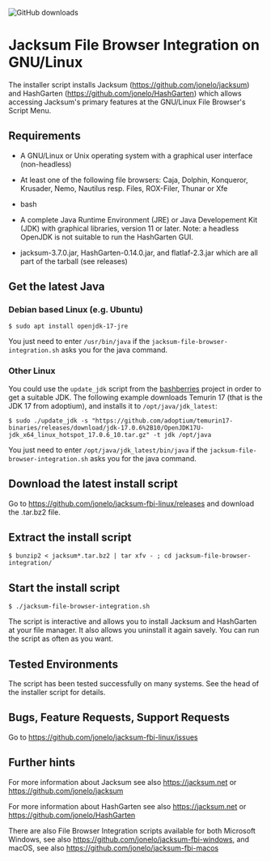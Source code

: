 ![GitHub downloads](https://img.shields.io/github/downloads/jonelo/jacksum-fbi-linux/total?color=green)

# Jacksum File Browser Integration on GNU/Linux

The installer script installs Jacksum (https://github.com/jonelo/jacksum) and HashGarten (https://github.com/jonelo/HashGarten) which allows accessing Jacksum's primary features at the GNU/Linux File Browser's Script Menu.

## Requirements

- A GNU/Linux or Unix operating system with a graphical user interface (non-headless)

- At least one of the following file browsers: Caja, Dolphin, Konqueror, Krusader, Nemo, Nautilus resp. Files, ROX-Filer, Thunar or Xfe

- bash

- A complete Java Runtime Environment (JRE) or Java Developement Kit (JDK) with graphical libraries, version 11 or later. Note: a headless OpenJDK is not suitable to run the HashGarten GUI. 

- jacksum-3.7.0.jar, HashGarten-0.14.0.jar, and flatlaf-2.3.jar which are all part of the tarball (see releases)

## Get the latest Java

### Debian based Linux (e.g. Ubuntu)

```
$ sudo apt install openjdk-17-jre
```

You just need to enter `/usr/bin/java` if the `jacksum-file-browser-integration.sh` asks you for the java command.

### Other Linux

You could use the `update_jdk` script from the [bashberries](https://github.com/jonelo/bashberries) project in order to get a suitable JDK. The following example downloads Temurin 17 (that is the JDK 17 from adoptium), and installs it to `/opt/java/jdk_latest`:
```
$ sudo ./update_jdk -s "https://github.com/adoptium/temurin17-binaries/releases/download/jdk-17.0.6%2B10/OpenJDK17U-jdk_x64_linux_hotspot_17.0.6_10.tar.gz" -t jdk /opt/java
```
You just need to enter `/opt/java/jdk_latest/bin/java` if the `jacksum-file-browser-integration.sh` asks you for the java command.

## Download the latest install script

Go to https://github.com/jonelo/jacksum-fbi-linux/releases and download the .tar.bz2 file.

## Extract the install script

```
$ bunzip2 < jacksum*.tar.bz2 | tar xfv - ; cd jacksum-file-browser-integration/
```

## Start the install script

```
$ ./jacksum-file-browser-integration.sh
```

The script is interactive and allows you to install Jacksum and HashGarten at your file manager. It also allows you uninstall it again savely. You can run the script as often as you want.

## Tested Environments

The script has been tested successfully on many systems. See the head of the installer script for details.

## Bugs, Feature Requests, Support Requests

Go to https://github.com/jonelo/jacksum-fbi-linux/issues

## Further hints

For more information about Jacksum see also https://jacksum.net or https://github.com/jonelo/jacksum

For more information about HashGarten see also https://jacksum.net or https://github.com/jonelo/HashGarten

There are also File Browser Integration scripts available for both Microsoft Windows, see also https://github.com/jonelo/jacksum-fbi-windows, and macOS, see also https://github.com/jonelo/jacksum-fbi-macos
